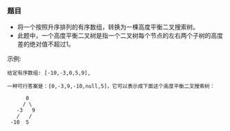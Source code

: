 ### 题目
* 将一个按照升序排列的有序数组，转换为一棵高度平衡二叉搜索树。
* 此题中，一个高度平衡二叉树是指一个二叉树每个节点的左右两个子树的高度差的绝对值不超过1。

 
示例:
```
给定有序数组: [-10,-3,0,5,9],

一种可行答案是：[0,-3,9,-10,null,5]，它可以表示成下面这个高度平衡二叉搜索树：

      0
     / \
   -3   9
   /   /
 -10  5
```
